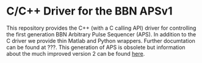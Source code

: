 C/C++ Driver for the BBN APSv1
===============================

This repository provides the C++ (with a C calling API) driver for controlling the first generation BBN Arbitrary Pulse Sequencer (APS).  In addition to the C driver we provide thin Matlab and Python wrappers.  Further documtation can be found at ???.  This generation of APS is obsolete but information about the much improved version 2 can be found [here](https://quantum.bbn.com/tools/aps).